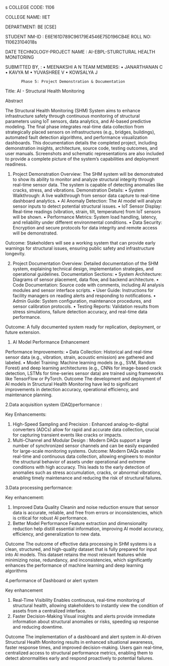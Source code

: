 s
COLLEGE CODE: 1106

 COLLEGE NAME: IIET

 DEPARTMENT: BE [CSE]

 STUDENT NM-ID : 	E6E161D789C96179E4546E75D196CB4E
 ROLL NO: 110623104018s

 DATE TECHNOLOGY-PROJECT NAME : AI-EBPL-STURCTURAL HEALTH MONITORING


SUBMITTED BY, : 
•	MEENAKSHI A N
TEAM MEMBERS: 
•	JANARTHANAN C
•	KAVYA M
•	YUVASHREE V 
•	KOWSALYA J

           Phase 5: Project Demonstration & Documentation

  Title:  AI - Structural Health Monitoring

Abstract

The Structural Health Monitoring (SHM) System aims to enhance infrastructure safety through continuous monitoring of structural parameters using IoT sensors, data analytics, and AI-based predictive modeling. The final phase integrates real-time data collection from strategically placed sensors on infrastructures (e.g., bridges, buildings), automated fault detection algorithms, and performance visualization dashboards. This documentation details the completed project, including demonstration insights, architecture, source code, testing outcomes, and user manuals. Screenshots and schematic representations are also included to provide a complete picture of the system’s capabilities and deployment readiness.


1. Project Demonstration
Overview:
The SHM system will be demonstrated to show its ability to monitor and analyze structural integrity through real-time sensor data. The system is capable of detecting anomalies like cracks, stress, and vibrations.
Demonstration Details:
•	System Walkthrough: A live walkthrough from sensor data capture to real-time dashboard analytics.
•	AI Anomaly Detection: The AI model will analyze sensor inputs to detect potential structural issues.
•	IoT Sensor Display: Real-time readings (vibration, strain, tilt, temperature) from IoT sensors will be shown.
•	Performance Metrics: System load handling, latency, and reliability under different environmental conditions.
•	Data Security: Encryption and secure protocols for data integrity and remote access will be demonstrated.


Outcome:
Stakeholders will see a working system that can provide early warnings for structural issues, ensuring public safety and infrastructure longevity.

2. Project Documentation
Overview:
Detailed documentation of the SHM system, explaining technical design, implementation strategies, and operational guidelines.
Documentation Sections:
•	System Architecture: Diagrams of sensor placement, data flow, and backend architecture.
•	Code Documentation: Source code with comments, including AI analysis modules and sensor interface scripts.
•	User Guide: Instructions for facility managers on reading alerts and responding to notifications.
•	Admin Guide: System configuration, maintenance procedures, and sensor calibration protocols.
•	Testing Reports: Validation results from stress simulations, failure detection accuracy, and real-time data performance.

Outcome:
A fully documented system ready for replication, deployment, or future extension.

1. AI Model Performance Enhancement

Performance Improvements:
•	Data Collection: Historical and real-time sensor data (e.g., vibration, strain, acoustic emission) are gathered and labeled.
•	Model Training: Machine learning models (e.g., SVM, Random Forest) and deep learning architectures (e.g., CNNs for image-based crack detection, LSTMs for time-series sensor data) are trained using frameworks like TensorFlow or PyTorch.
Outcome
The development and deployment of AI models in Structural Health Monitoring have led to significant improvements in detection accuracy, operational efficiency, and maintenance planning.

2.Data acquisition system (DAQ)performance :

Key Enhancements:
1.	High-Speed Sampling and Precision : Enhanced analog-to-digital converters (ADCs) allow for rapid and accurate data collection, crucial for capturing transient events like cracks or impacts.
2.	Multi-Channel and Modular Design :  Modern DAQs support a large number of synchronized sensor channels and can be easily expanded for large-scale monitoring systems.
Outcome:
Modern DAQs enable real-time and continuous data collection, allowing engineers to monitor the structural behavior of assets under operational and extreme conditions with high accuracy. This leads to the early detection of anomalies such as stress accumulation, cracks, or abnormal vibrations, enabling timely maintenance and reducing the risk of structural failures.

3.Data processing performance:

 Key enhancement:
 1.	Improved Data Quality
Cleanin  and noise reduction ensure that sensor data is accurate, reliable, and free from errors or inconsistencies, which is critical for robust AI performance.
2.	Better Model Performance
Feature extraction and dimensionality reduction help distill essential information, improving AI model accuracy, efficiency, and generalization to new data.

Outcome
The outcome of effective data processing in SHM systems is a clean, structured, and high-quality dataset that is fully prepared for input into AI models. This dataset retains the most relevant features while minimizing noise, redundancy, and inconsistencies, which significantly enhances the performance of machine learning and deep learning algorithms

4.performance of Dashboard or alert system

Key enhancement
1.	Real-Time Visibility
Enables continuous, real-time monitoring of structural health, allowing stakeholders to instantly view the condition of assets from a centralized interface.
2.	Faster Decision-Making
Visual insights and alerts provide immediate information about structural anomalies or risks, speeding up response and reducing downtime.


Outcome
The implementation of a dashboard and alert system in AI-driven Structural Health Monitoring results in enhanced situational awareness, faster response times, and improved decision-making. Users gain real-time, centralized access to structural performance metrics, enabling them to detect abnormalities early and respond proactively to potential failures.

